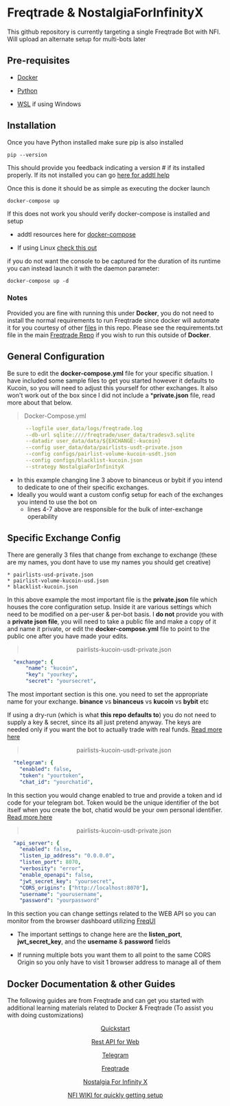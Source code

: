 # Freqtrade & NostalgiaForInfinityX

This github repository is currently targeting a single Freqtrade Bot with NFI. Will upload an alternate setup for multi-bots later

## Pre-requisites

* [Docker](https://www.docker.com/products/docker-desktop/)

* [Python](https://www.python.org/downloads/)

* [WSL](https://learn.microsoft.com/en-us/windows/wsl/install) if using Windows


## Installation

Once you have Python installed make sure pip is also installed

```
pip --version
```

This should provide you feedback indicating a version # if its installed properly.
If its not installed you can go [here for addtl help](https://pip.pypa.io/en/stable/installation/)

Once this is done it should be as simple as executing the docker launch

```
docker-compose up
```

If this does not work you should verify docker-compose is installed and setup

* addtl resources here for [docker-compose](https://dockerlabs.collabnix.com/intermediate/workshop/DockerCompose/How_to_Install_Docker_Compose.html)

* If using Linux [check this out](https://docs.docker.com/engine/install/linux-postinstall/)


if you do not want the console to be captured for the duration of its runtime you can instead launch it with the daemon parameter:

```
docker-compose up -d
```

### Notes

Provided you are fine with running this under **Docker**, you do not need to install the normal requirements to run Freqtrade since docker will automate it for you courtesy of other [files](../docker/docker/Dockerfile.custom) in this repo. Please see the requirements.txt file in the main [Freqtrade Repo](https://github.com/freqtrade/freqtrade/blob/develop/requirements.txt) if you wish to run this outside of **Docker**.

## General Configuration

Be sure to edit the **docker-compose.yml** file for your specific situation. I have included some sample files to get you started however it defaults to Kucoin, so you will need to adjust this yourself for other exchanges. It also won't work out of the box since I did not include a ***private.json** file, read more about that below.

> Docker-Compose.yml
```YAML 
      --logfile user_data/logs/freqtrade.log
      --db-url sqlite:////freqtrade/user_data/tradesv3.sqlite
      --datadir user_data/data/${EXCHANGE:-kucoin}
      --config user_data/data/pairlists-usdt-private.json
      --config configs/pairlist-volume-kucoin-usdt.json
      --config configs/blacklist-kucoin.json
      --strategy NostalgiaForInfinityX
```

* In this example changing line 3 above to binanceus or bybit if you intend to dedicate to one of their specific exchanges.
* Ideally you would want a custom config setup for each of the exchanges you intend to use the bot on
  * lines 4-7 above are responsible for the bulk of inter-exchange operability

## Specific Exchange Config

There are generally 3 files that change from exchange to exchange (these are my names, you dont have to use my names you should get creative)

```
* pairlists-usd-private.json
* pairlist-volume-kucoin-usd.json
* blacklist-kucoin.json
```

In this above example the most important file is the **private.json** file which houses the core configuration setup. Inside it are various settings which need to be modified on a per-user & per-bot basis. I **do not** provide you with a **private json file**, you will need to take a public file and make a copy of it and name it private, or edit the **docker-compose.yml** file to point to the public one after you have made your edits.

<div align="center">

> pairlists-kucoin-usdt-private.json
</div>

```YAML
  "exchange": {
      "name": "kucoin",
      "key": "yourkey",
      "secret": "yoursecret",
```

The most important section is this one. you need to set the appropriate name for your exchange. **binance** vs **binanceus** vs **kucoin** vs **bybit** etc

If using a dry-run (which is what **this repo defaults to**) you do not need to supply a key & secret, since its all just pretend anyway. The keys are needed only if you want the bot to actually trade with real funds. [Read more here](https://github.com/freqtrade/freqtrade/blob/develop/docs/exchanges.md)

<div align="center">

> pairlists-kucoin-usdt-private.json
</div>

```YAML
  "telegram": {
    "enabled": false,
    "token": "yourtoken",
    "chat_id": "yourchatid",
```

In this section you would change enabled to true and provide a token and id code for your telegram bot. Token would be the unique identifier of the bot itself when you create the bot, chatid would be your own personal identifier. [Read more here](https://github.com/freqtrade/freqtrade/blob/develop/docs/telegram-usage.md)

<div align="center">

> pairlists-kucoin-usdt-private.json
</div>

```YAML
  "api_server": {
    "enabled": false,
    "listen_ip_address": "0.0.0.0",
    "listen_port": 8070,
    "verbosity": "error",
    "enable_openapi": false,
    "jwt_secret_key": "yoursecret",
    "CORS_origins": ["http://localhost:8070"],
    "username": "yourusername",
    "password": "yourpassword"
```

In this section you can change settings related to the WEB API so you can monitor from the browser dashboard utilizing [FreqUI](https://github.com/freqtrade/freqtrade/blob/develop/docs/rest-api.md)

* The important settings to change here are the **listen_port**, **jwt_secret_key**, and the **username** & **password** fields

* If running multiple bots you want them to all point to the same CORS Origin so you only have to visit 1 browser address to manage all of them


## Docker Documentation & other Guides

The following guides are from Freqtrade and can get you started with additional learning materials related to Docker & Freqtrade (To assist you with doing customizations)

<div align="center">

[Quickstart](https://www.freqtrade.io/en/stable/docker_quickstart/)

[Rest API for Web](https://www.freqtrade.io/en/latest/rest-api/)

[Telegram](https://www.freqtrade.io/en/latest/telegram-usage/)

[Freqtrade](https://www.freqtrade.io/en/stable/)

[Nostalgia For Infinity X](https://github.com/iterativv/NostalgiaForInfinity)

[NFI WIKI for quickly getting setup](https://github.com/iterativv/NostalgiaForInfinity/wiki)
</div>